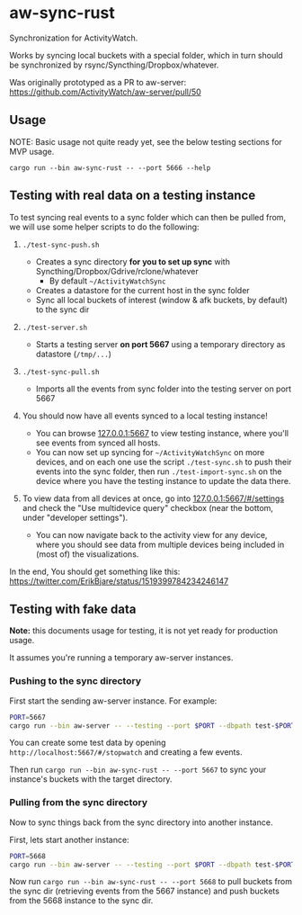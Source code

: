aw-sync-rust
============

Synchronization for ActivityWatch.

Works by syncing local buckets with a special folder, which in turn should be synchronized by rsync/Syncthing/Dropbox/whatever.

Was originally prototyped as a PR to aw-server: https://github.com/ActivityWatch/aw-server/pull/50


## Usage

NOTE: Basic usage not quite ready yet, see the below testing sections for MVP usage.

```
cargo run --bin aw-sync-rust -- --port 5666 --help
```

## Testing with real data on a testing instance

To test syncing real events to a sync folder which can then be pulled from, we will use some helper scripts to do the following:

1. `./test-sync-push.sh`
    - Creates a sync directory **for you to set up sync** with Syncthing/Dropbox/Gdrive/rclone/whatever
      - By default `~/ActivityWatchSync`
    - Creates a datastore for the current host in the sync folder
    - Sync all local buckets of interest (window & afk buckets, by default) to the sync dir

2. `./test-server.sh`
    - Starts a testing server **on port 5667** using a temporary directory as datastore (`/tmp/...`)

3. `./test-sync-pull.sh`
    - Imports all the events from sync folder into the testing server on port 5667

4. You should now have all events synced to a local testing instance!
    - You can browse [127.0.0.1:5667](http://127.0.0.1:5667) to view testing instance, where you'll see events from synced all hosts.
    - You can now set up syncing for `~/ActivityWatchSync` on more devices, and on each one use the script `./test-sync.sh` to push their events into the sync folder, then run `./test-import-sync.sh` on the device where you have the testing instance to update the data there.

5. To view data from all devices at once, go into [127.0.0.1:5667/#/settings](127.0.0.1:5667/#/settings) and check the "Use multidevice query" checkbox (near the bottom, under "developer settings").
    - You can now navigate back to the activity view for any device, where you should see data from multiple devices being included in (most of) the visualizations.

In the end, You should get something like this: https://twitter.com/ErikBjare/status/1519399784234246147


## Testing with fake data

**Note:** this documents usage for testing, it is not yet ready for production usage.

It assumes you're running a temporary aw-server instances.

### Pushing to the sync directory

First start the sending aw-server instance. For example: 

```sh
PORT=5667
cargo run --bin aw-server -- --testing --port $PORT --dbpath test-$PORT.sqlite --device-id $PORT --no-legacy-import
```

You can create some test data by opening `http://localhost:5667/#/stopwatch` and creating a few events.

Then run `cargo run --bin aw-sync-rust -- --port 5667` to sync your instance's buckets with the target directory.

### Pulling from the sync directory

Now to sync things back from the sync directory into another instance. 

First, lets start another instance:

```sh
PORT=5668
cargo run --bin aw-server -- --testing --port $PORT --dbpath test-$PORT.sqlite --device-id $PORT --no-legacy-import
```

Now run `cargo run --bin aw-sync-rust -- --port 5668` to pull buckets from the sync dir (retrieving events from the 5667 instance) and push buckets from the 5668 instance to the sync dir.
